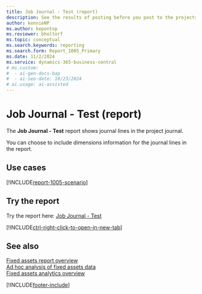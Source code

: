 ```yaml
---
title: Job Journal - Test (report)
description: See the results of posting before you post to the projects ledger and edit the journal lines if there are any errors that need to be corrected.
author: kennieNP
ms.author: kepontop
ms.reviewer: bholtorf
ms.topic: conceptual
ms.search.keywords: reporting
ms.search.form: Report_1005_Primary
ms.date: 11/2/2024
ms.service: dynamics-365-business-central
# ms.custom:
#  - ai-gen-docs-bap
#  - ai-seo-date: 10/23/2024
# ai.usage: ai-assisted
---
```


# Job Journal - Test (report)

The **Job Journal - Test** report shows journal lines in the project journal. 

You can choose to include dimensions information for the journal lines in the report.

## Use cases

[!INCLUDE[report-1005-scenario](../includes/report-1005-scenario-include.md)]

<!-- 

Prompt

Below is a report in an ERP system. Provide 3-4 use cases for different personas working with project management or finance for projects.

Format like this:    
  
As a <persona>, use the report to    
* use case 1  
* use case 2    

Do not capitalize the persona names. 

Do not start lines with "Use the data to"

## Report name
Job Journal - Test

## Report description


### What the report does

### Use cases


Please include your data sources and URLs

-->


## Try the report

Try the report here: [Job Journal - Test](https://businesscentral.dynamics.com?report=1005)

[!INCLUDE[ctrl-right-click-to-open-in-new-tab](../includes/ctrl-right-click-to-open-in-new-tab.md)]

## See also

[Fixed assets report overview](../fa-reports.md)  
[Ad hoc analysis of fixed assets data](../ad-hoc-analysis-fa.md)  
[Fixed assets analytics overview](../fa-analytics-overview.md)  

[!INCLUDE[footer-include](../includes/footer-banner.md)]